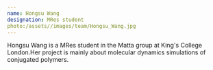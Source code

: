 ```yaml
---
name: Hongsu Wang
designation: MRes student
photo:/assets//images/team/Hongsu_Wang.jpg
---
```

Hongsu Wang is a MRes student in the Matta group at King's College London.Her project is mainly about molecular dynamics simulations of conjugated polymers.
